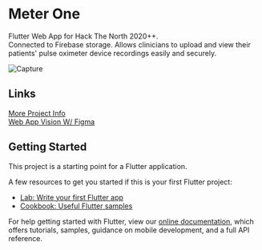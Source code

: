 # Meter One
Flutter Web App for Hack The North 2020++.  
Connected to Firebase storage. Allows clinicians to upload and view their patients' pulse oximeter device recordings easily and securely.

![Capture](https://user-images.githubusercontent.com/60486942/104846951-20946e00-5892-11eb-8d13-b2211ce72b2a.JPG)


## Links
[More Project Info](https://devpost.com/software/meter-one)  
[Web App Vision W/ Figma](https://www.figma.com/proto/HuscsYAOw8y3BxCIK6sbdq/Hybrid-Meter?node-id=43%3A0&scaling=min-zoom
)


## Getting Started

This project is a starting point for a Flutter application.

A few resources to get you started if this is your first Flutter project:

- [Lab: Write your first Flutter app](https://flutter.dev/docs/get-started/codelab)
- [Cookbook: Useful Flutter samples](https://flutter.dev/docs/cookbook)

For help getting started with Flutter, view our
[online documentation](https://flutter.dev/docs), which offers tutorials,
samples, guidance on mobile development, and a full API reference.
